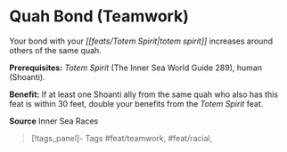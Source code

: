 ﻿---
cssclass: [feats]

---
# Quah Bond (Teamwork)

Your bond with your _[[feats/Totem Spirit|totem spirit]]_ increases around others of the same quah.

**Prerequisites:** _Totem Spirit_ (The Inner Sea World Guide 289), human (Shoanti).

**Benefit:** If at least one Shoanti ally from the same quah who also has this feat is within 30 feet, double your benefits from the _Totem Spirit_ feat.

**Source** Inner Sea Races
>[!tags_panel]- Tags
> #feat/teamwork, #feat/racial, 